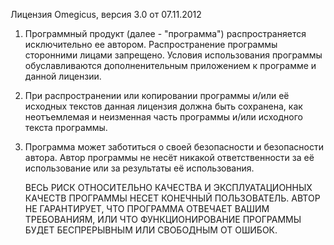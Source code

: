 Лицензия Omegicus, версия 3.0 от 07.11.2012
1. Программный продукт (далее - "программа") распространяется исключительно ее автором.
   Распространение программы сторонними лицами запрещено. Условия использования программы
   обуславливаются дополненительным приложением к программе и данной лицензии.

2. При распространении или копировании программы и/или её исходных текстов данная лицензия
   должна быть сохранена, как неотъемлемая и неизменная часть программы и/или
   исходного текста программы.

4. Программа может заботиться о своей безопасности и безопасности автора. Автор программы
   не несёт никакой ответственности за её использование или за результаты её использования.

   ВЕСЬ РИСК ОТНОСИТЕЛЬНО КАЧЕСТВА И ЭКСПЛУАТАЦИОННЫХ
   КАЧЕСТВ ПРОГРАММЫ НЕСЕТ КОНЕЧНЫЙ ПОЛЬЗОВАТЕЛЬ.
   АВТОР НЕ ГАРАНТИРУЕТ, ЧТО ПРОГРАММА ОТВЕЧАЕТ ВАШИМ
   ТРЕБОВАНИЯМ, ИЛИ ЧТО ФУНКЦИОНИРОВАНИЕ ПРОГРАММЫ
   БУДЕТ БЕСПРЕРЫВНЫМ ИЛИ СВОБОДНЫМ ОТ ОШИБОК.

